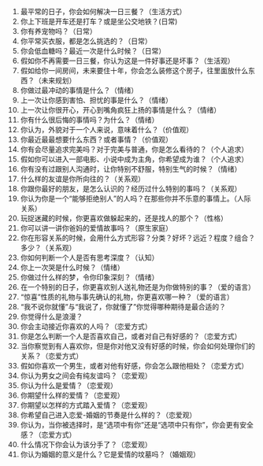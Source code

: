 1. 最平常的日子，你会如何解决一日三餐？（生活方式）
2. 你上下班是开车还是打车？或是坐公交地铁？(日常)
3. 你有养宠物吗？（日常）
4. 你平常买衣服，都是怎么挑选的？（日常）
5. 你会低血糖吗？最近一次是什么时候？（日常）
6. 假如你不再需要一日三餐，你认为这是一件好事还是坏事？（生活观）
7. 假如给你一间房间，未来要住十年，你会怎么装修这个房子，往里面放什么东西？（未来规划）
8. 你做过最冲动的事情是什么？（情绪）
9. 上一次让你感到害怕、担忧的事是什么？（情绪）
10. 上一次让你很开心，开心到嘴角疯狂上扬的事情是什么？（情绪）
11. 你有什么很后悔的事情吗？为什么？（情绪）
12. 你认为，外貌对于一个人来说，意味着什么？（价值观）
13. 你最近最最想要什么东西？或者事情？（价值观）
14. 你有会尽量追求完美吗？对于完美与普通，你是怎么看待的？（个人追求）
15. 假如你可以进入一部电影、小说中成为主角，你希望成为谁？（个人追求）
16. 你有没有过跟别人沟通时，让你特别不舒服，特别生气的时候？（情绪）
17. 什么样的友谊是你所向往的？（关系观）
18. 你跟你最好的朋友，是怎么认识的？经历过什么特别的事吗？（关系观）
19. 你认为你是一个“能够拒绝别人”的人吗？在那些你并不乐意的事情上。（人际关系）
20. 玩捉迷藏的时候，你更喜欢做躲起来的，还是找人的那个？（性格）
21. 你可以讲一讲你爸妈的爱情故事吗？（原生家庭）
22. 你在形容关系的时候，会用什么方式形容？分类？好坏？远近？程度？组合？多少？（关系观）
23. 你如何判断一个人是否有思考深度？（认知）
24. 你上一次哭是什么时候？（情绪）
25. 你做过什么样的梦，令你印象深刻？（情绪）
26. 在一个特别的日子，你更喜欢别人送礼物还是为你做特别的事？（爱的语言）
27. “惊喜”性质的礼物与事先确认的礼物，你更喜欢哪一种？（爱的语言）
28. “我不说你就懂”与“我说了，你就懂了”你觉得哪种期待是最合适的？
29. 你觉得什么是浪漫？
30. 你会主动接近你喜欢的人吗？（恋爱方式）
31. 你是怎么判断一个人是否喜欢自己，或者对自己有好感的？（恋爱方式）
32. 当你察觉到有人喜欢你，但是你对他又没有好感的时候，你会如何处理你们的关系？（恋爱方式）
33. 假如你喜欢一个男生，或者对他有好感，你会怎么跟他相处？（恋爱方式）
34. 你认为男女之间会有纯友谊吗？（恋爱观）
35. 你认为什么是爱情？（恋爱观）
36. 你期望什么样的爱情？（恋爱观）
37. 你期望以怎样的方式踏入爱情？（恋爱观）
38. 你希望自己进入恋爱-婚姻的节奏是什么样的？（恋爱观）
39. 你认为，当你被选择时，是“选项中有你”还是“选项中只有你”，你会更有安全感？（恋爱方式）
40. 什么情况下你会认为该分手了？（恋爱观）
41. 你认为婚姻的意义是什么？它是爱情的坟墓吗？（婚姻观）